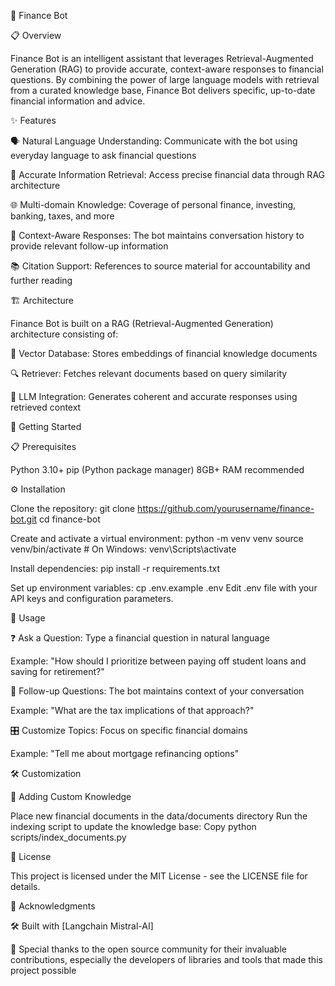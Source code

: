 🤖 Finance Bot



📋 Overview

Finance Bot is an intelligent assistant that leverages Retrieval-Augmented Generation (RAG) to provide accurate, context-aware responses to financial questions. By combining the power of large language models with retrieval from a curated knowledge base, Finance Bot delivers specific, up-to-date financial information and advice.



✨ Features

🗣️ Natural Language Understanding: Communicate with the bot using everyday language to ask financial questions

🎯 Accurate Information Retrieval: Access precise financial data through RAG architecture

🌐 Multi-domain Knowledge: Coverage of personal finance, investing, banking, taxes, and more

🧠 Context-Aware Responses: The bot maintains conversation history to provide relevant follow-up information

📚 Citation Support: References to source material for accountability and further reading



🏗️ Architecture

Finance Bot is built on a RAG (Retrieval-Augmented Generation) architecture consisting of:

💾 Vector Database: Stores embeddings of financial knowledge documents

🔍 Retriever: Fetches relevant documents based on query similarity

🧩 LLM Integration: Generates coherent and accurate responses using retrieved context



🚀 Getting Started

📋 Prerequisites

Python 3.10+
pip (Python package manager)
8GB+ RAM recommended

⚙️ Installation

Clone the repository:
git clone https://github.com/yourusername/finance-bot.git
cd finance-bot

Create and activate a virtual environment:
python -m venv venv
source venv/bin/activate  # On Windows: venv\Scripts\activate

Install dependencies:
pip install -r requirements.txt

Set up environment variables:
cp .env.example .env
Edit .env file with your API keys and configuration parameters.



📱 Usage

❓ Ask a Question: Type a financial question in natural language

Example: "How should I prioritize between paying off student loans and saving for retirement?"

🔄 Follow-up Questions: The bot maintains context of your conversation

Example: "What are the tax implications of that approach?"

🎛️ Customize Topics: Focus on specific financial domains

Example: "Tell me about mortgage refinancing options"



🛠️ Customization

📝 Adding Custom Knowledge

Place new financial documents in the data/documents directory
Run the indexing script to update the knowledge base:
Copy python scripts/index_documents.py



📜 License

This project is licensed under the MIT License - see the LICENSE file for details.



🙏 Acknowledgments

🛠️ Built with [Langchain  Mistral-AI]

🌟 Special thanks to the open source community for their invaluable contributions, especially the developers of libraries and tools that made this project possible
